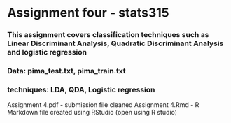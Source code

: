 # Assignment four - stats315

### This assignment covers classification techniques such as Linear Discriminant Analysis,  Quadratic Discriminant Analysis and logistic regression

### Data: pima_test.txt, pima_train.txt
### techniques: LDA, QDA, Logistic regression

Assignment 4.pdf - submission file cleaned
Assignment 4.Rmd - R Markdown file created using RStudio (open using R studio)
